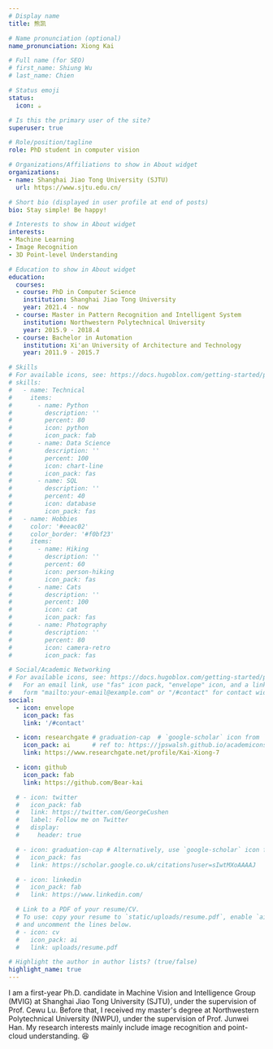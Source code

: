 ```yaml
---
# Display name
title: 熊凯

# Name pronunciation (optional)
name_pronunciation: Xiong Kai

# Full name (for SEO)
# first_name: Shiung Wu
# last_name: Chien

# Status emoji
status:
  icon: ☕️

# Is this the primary user of the site?
superuser: true

# Role/position/tagline
role: PhD student in computer vision

# Organizations/Affiliations to show in About widget
organizations:
- name: Shanghai Jiao Tong University (SJTU)
  url: https://www.sjtu.edu.cn/

# Short bio (displayed in user profile at end of posts)
bio: Stay simple! Be happy!

# Interests to show in About widget
interests:
- Machine Learning
- Image Recognition
- 3D Point-level Understanding

# Education to show in About widget
education:
  courses:
  - course: PhD in Computer Science
    institution: Shanghai Jiao Tong University
    year: 2021.4 - now
  - course: Master in Pattern Recognition and Intelligent System
    institution: Northwestern Polytechnical University
    year: 2015.9 - 2018.4
  - course: Bachelor in Automation
    institution: Xi'an University of Architecture and Technology
    year: 2011.9 - 2015.7

# Skills
# For available icons, see: https://docs.hugoblox.com/getting-started/page-builder/#icons
# skills:
#   - name: Technical
#     items:
#       - name: Python
#         description: ''
#         percent: 80
#         icon: python
#         icon_pack: fab
#       - name: Data Science
#         description: ''
#         percent: 100
#         icon: chart-line
#         icon_pack: fas
#       - name: SQL
#         description: ''
#         percent: 40
#         icon: database
#         icon_pack: fas
#   - name: Hobbies
#     color: '#eeac02'
#     color_border: '#f0bf23'
#     items:
#       - name: Hiking
#         description: ''
#         percent: 60
#         icon: person-hiking
#         icon_pack: fas
#       - name: Cats
#         description: ''
#         percent: 100
#         icon: cat
#         icon_pack: fas
#       - name: Photography
#         description: ''
#         percent: 80
#         icon: camera-retro
#         icon_pack: fas

# Social/Academic Networking
# For available icons, see: https://docs.hugoblox.com/getting-started/page-builder/#icons
#   For an email link, use "fas" icon pack, "envelope" icon, and a link in the
#   form "mailto:your-email@example.com" or "/#contact" for contact widget.
social:
  - icon: envelope
    icon_pack: fas
    link: '/#contact'

  - icon: researchgate # graduation-cap  # `google-scholar` icon from `ai` icon pack
    icon_pack: ai      # ref to: https://jpswalsh.github.io/academicons/
    link: https://www.researchgate.net/profile/Kai-Xiong-7

  - icon: github
    icon_pack: fab
    link: https://github.com/Bear-kai

  # - icon: twitter
  #   icon_pack: fab
  #   link: https://twitter.com/GeorgeCushen
  #   label: Follow me on Twitter
  #   display:
  #     header: true

  # - icon: graduation-cap # Alternatively, use `google-scholar` icon from `ai` icon pack
  #   icon_pack: fas
  #   link: https://scholar.google.co.uk/citations?user=sIwtMXoAAAAJ

  # - icon: linkedin
  #   icon_pack: fab
  #   link: https://www.linkedin.com/

  # Link to a PDF of your resume/CV.
  # To use: copy your resume to `static/uploads/resume.pdf`, enable `ai` icons in `params.yaml`,
  # and uncomment the lines below.
  # - icon: cv
  #   icon_pack: ai
  #   link: uploads/resume.pdf

# Highlight the author in author lists? (true/false)
highlight_name: true
---
```


I am a first-year Ph.D. candidate in Machine Vision and Intelligence Group (MVIG) at Shanghai Jiao Tong University (SJTU), under the supervision of Prof. Cewu Lu. Before that, I received my master's degree at Northwestern Polytechnical University (NWPU), under the supervision of Prof. Junwei Han. My research interests mainly include image recognition and point-cloud understanding. :laughing:
<!-- {style="text-align: justify;"} -->
